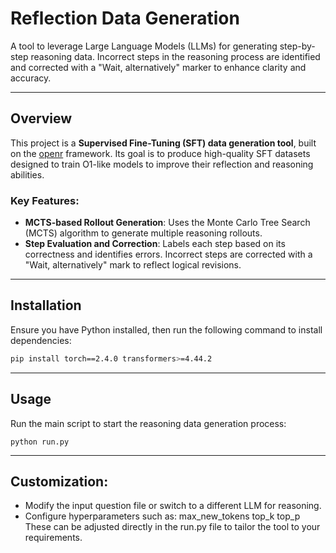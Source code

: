 # Reflection Data Generation

A tool to leverage Large Language Models (LLMs) for generating step-by-step reasoning data. Incorrect steps in the reasoning process are identified and corrected with a "Wait, alternatively" marker to enhance clarity and accuracy.

---

## Overview

This project is a **Supervised Fine-Tuning (SFT) data generation tool**, built on the [openr](https://github.com/openreasoner/openr) framework. Its goal is to produce high-quality SFT datasets designed to train O1-like models to improve their reflection and reasoning abilities. 

### Key Features:
- **MCTS-based Rollout Generation**: Uses the Monte Carlo Tree Search (MCTS) algorithm to generate multiple reasoning rollouts.
- **Step Evaluation and Correction**: Labels each step based on its correctness and identifies errors. Incorrect steps are corrected with a "Wait, alternatively" mark to reflect logical revisions.

---

## Installation

Ensure you have Python installed, then run the following command to install dependencies:

```bash
pip install torch==2.4.0 transformers>=4.44.2
```
---

## Usage

Run the main script to start the reasoning data generation process:

```
python run.py
```

---

## Customization:
- Modify the input question file or switch to a different LLM for reasoning.
- Configure hyperparameters such as:
max_new_tokens
top_k
top_p
These can be adjusted directly in the run.py file to tailor the tool to your requirements.

